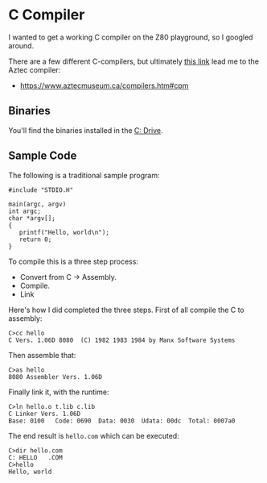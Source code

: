 # C Compiler

I wanted to get a working C compiler on the Z80 playground, so I googled around.

There are a few different C-compilers, but ultimately [this link](https://hackaday.io/project/173479-my-cpm-version-1a/log/181039-adding-a-native-c-compiler) lead me to the Aztec compiler:

* https://www.aztecmuseum.ca/compilers.htm#cpm

## Binaries

You'll find the binaries installed in the [C: Drive](dist/CPM/DISKS/C).


## Sample Code

The following is a traditional sample program:

```
#include "STDIO.H"

main(argc, argv)
int argc;
char *argv[];
{
   printf("Hello, world\n");
   return 0;
}
```

To compile this is a three step process:

* Convert from C -> Assembly.
* Compile.
* Link

Here's how I did completed the three steps.  First of all compile the C to assembly:

```
C>cc hello
C Vers. 1.06D 8080  (C) 1982 1983 1984 by Manx Software Systems
```

Then assemble that:

```
C>as hello
8080 Assembler Vers. 1.06D
```

Finally link it, with the runtime:

```
C>ln hello.o t.lib c.lib
C Linker Vers. 1.06D
Base: 0100   Code: 0690  Data: 0030  Udata: 00dc  Total: 0007a0
```

The end result is `hello.com` which can be executed:

```
C>dir hello.com
C: HELLO   .COM
C>hello
Hello, world
```
